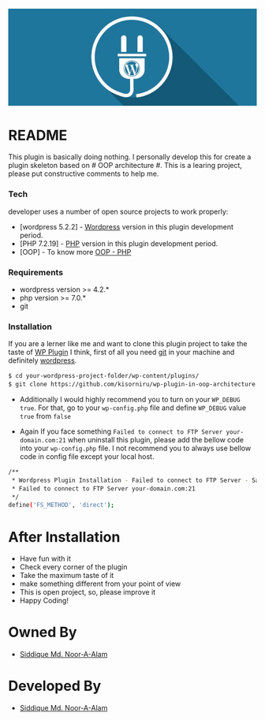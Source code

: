 <p align="center">
  <a href="https://nasiddique.com">
  	<img src="creating-a-wp-plugin.jpg">
  </a>
</p>

# README #

This plugin is basically doing nothing. I personally develop this for create a plugin skeleton based on # OOP architecture #. This is a learing project, please put constructive comments to help me.

### Tech

developer uses a number of open source projects to work properly:

* [wordpress 5.2.2] - [Wordpress](https://www.wordpress.org) version in this plugin development period.
* [PHP 7.2.19] - [PHP](https://www.php.net/manual/en/) version in this plugin development period.
* [OOP] -  To know more [OOP - PHP](https://www.php.net/manual/en/language.oop5.php)

### Requirements
* wordpress version >= 4.2.*
* php version >= 7.0.*
* git

### Installation

If you are a lerner like me and want to clone this plugin project to take the taste of [WP Plugin](https://developer.wordpress.org/plugins/) I think, first of all you need [git](https://git-scm.com/) in your machine and definitely [wordpress](https://www.wordpress.org).

```sh
$ cd your-wordpress-project-folder/wp-content/plugins/
$ git clone https://github.com/kisorniru/wp-plugin-in-oop-architecture.git
```

* Additionally I would highly recommend you to turn on your `WP_DEBUG` `true`. For that, go to your `wp-config.php` file and define `WP_DEBUG` value `true` from `false` 

* Again If you face something `Failed to connect to FTP Server your-domain.com:21` when uninstall this plugin, please add the bellow code into your `wp-config.php` file. I not recommend you to always use bellow code in config file except your local host.

```sh
/** 
 * Wordpress Plugin Installation - Failed to connect to FTP Server - Safest Solution?
 * Failed to connect to FTP Server your-domain.com:21
 */
define('FS_METHOD', 'direct');
```

# After Installation

* Have fun with it
* Check every corner of the plugin
* Take the maximum taste of it
* make something different from your point of view
* This is open project, so, please improve it
* Happy Coding!

# Owned By
* [Siddique Md. Noor-A-Alam](https://www.nasiddique.com)

# Developed By
* [Siddique Md. Noor-A-Alam](https://www.nasiddique.com)